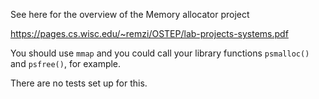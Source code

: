 See here for the overview of the Memory allocator project

https://pages.cs.wisc.edu/~remzi/OSTEP/lab-projects-systems.pdf

You should use `mmap` and you could call your library functions `psmalloc()` and `psfree()`, for example.

There are no tests set up for this.
